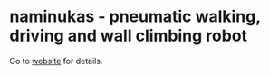 # naminukas - pneumatic walking, driving and wall climbing robot

Go to [website](https://naminukas.kikaitachi.com/) for details.
